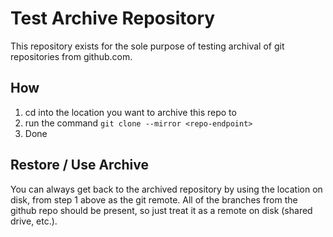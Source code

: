 # Test Archive Repository

This repository exists for the sole purpose of testing archival of git repositories from github.com.

## How
1. cd into the location you want to archive this repo to
2. run the command ```git clone --mirror <repo-endpoint>```
3. Done
 
## Restore / Use Archive
You can always get back to the archived repository by using the location on disk, from step 1 above as the git remote.
All of the branches from the github repo should be present, so just treat it as a remote on disk (shared drive, etc.).
